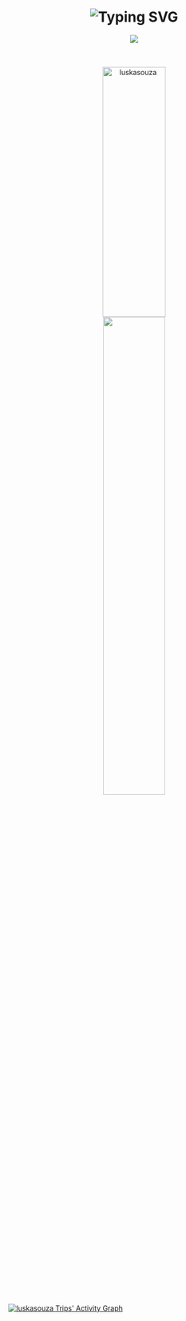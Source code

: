 <h1 align="center">
 <b>
<img src="https://readme-typing-svg.herokuapp.com?font=Fira+Code&pause=1000&color=000&center=true&vCenter=true&multiline=true&width=435&lines=Hello+World%F0%9F%91%8B" alt="Typing SVG" />
  </b>
</h1>


<div align="center">
  <img src="https://profile-counter.glitch.me/luskasouza/count.svg">
</div>
<br>
<br/>
<p align="left">
  <a href="https://abhigyantrips.dev/">
   <p align="center">
    <a href="https://github.com/luskasouza">
     <img   width="50%" height="500"  src="https://github-profile-summary-cards.vercel.app/api/cards/profile-details?username=luskasouza&theme=dracula&hide_border=true"   alt="luskasouza"/></a>
    <img width="49.5%" src="https://github-readme-streak-stats.herokuapp.com/?user=luskasouza&theme=dracula&hide_border=true" />
  </a>
</p>
<p>
<br>

[![luskasouza Trips' Activity Graph](https://activity-graph.herokuapp.com/graph?username=luskasouza&custom_title=luskasouza&theme=dracula&bg_color=282828&hide_border=true&line=FD6E95&point=3572A5)](https://github.com/luskasouza)
